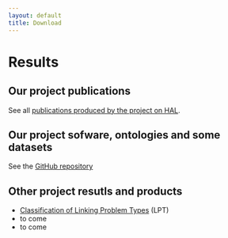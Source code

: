```yaml
---
layout: default
title: Download
---
```


<div class="post">
	<h1 class="pageTitle">Results</h1>
	<h2 class="intro">Our project publications</h2>
	<p> See all <a href="https://hal.science/search/index/?qa%5BanrProject_t%5D%5B%5D=DACE-DL" target="_blank">publications produced by the project on HAL</a>.</p>
	<h2 class="intro">Our project sofware, ontologies and some datasets</h2>
	<p> See the <a href="https://github.com/DACE-DL" target="_blank">GitHub repository</a></p>
	<h2 class="intro">Other project resutls and products</h2>
	<p></p>
	<ul>
		<li><a href="{{ site.url }}/assets/download/Classification of LPTs.pdf" title= "Classification of LPTs" download>Classification of Linking Problem Types</a> (LPT)</li>
		<li> to come</li>
		<li> to come</li>
    </ul>    
</div>